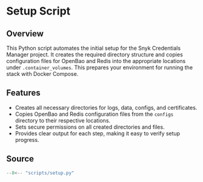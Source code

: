 # Setup Script

## Overview

This Python script automates the initial setup for the Snyk Credentials Manager project. It creates the required directory structure and copies configuration files for OpenBao and Redis into the appropriate locations under `.container_volumes`. This prepares your environment for running the stack with Docker Compose.

## Features

* Creates all necessary directories for logs, data, configs, and certificates.
* Copies OpenBao and Redis configuration files from the `configs` directory to their respective locations.
* Sets secure permissions on all created directories and files.
* Provides clear output for each step, making it easy to verify setup progress.

## Source

```python
--8<-- "scripts/setup.py"
```